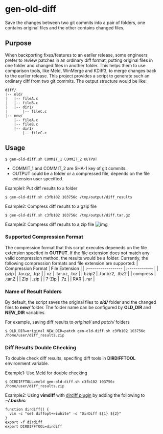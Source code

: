 # gen-old-diff
Save the changes between two git commits into a pair of folders, one contains original files and the other contains changed files.

## Purpose
When backporting fixes/features to an eariler release, some engineers prefer to review patches in an ordinary diff format, putting original files in one folder and changed files in another folder.
This helps them to use comparison tools, like Meld, WinMerge and KDiff3, to merge changes back to the earlier release. 
This project provides a script to generate such an ordinary diff from two git commits.
The output structure would be like:
```
diff/
|-- old/
|   |-- fileA.c
|   |-- fileB.c
|   |-- dir1/
|       |-- fileC.c
|-- new/
    |-- fileA.c
    |-- fileB.c
    |-- dir1/
        |-- fileC.c
```

## Usage
```console
$ gen-old-diff.sh COMMIT_1 COMMIT_2 OUTPUT
```
* COMMIT_1 and COMMIT_2 are SHA-1 key of git commits.
* OUTPUT could be a folder or a compressed file, depends on the file extension user specified.

Example1: Put diff results to a folder
```console
$ gen-old-diff.sh c3fb102 103756c /tmp/output/diff_results
```
Example2: Compress diff results to a gzip file
```console
$ gen-old-diff.sh c3fb102 103756c /tmp/output/diff.tar.gz
```
Example3: Compress diff results to a zip file
![img](https://github.com/borting/gen-old-diff/wiki/images/demo_gen_zip.gif)

### Supported Compression Format
The compression format that this script executes depeneds on the file extension specifed in **OUTPUT**.
If the file extension does not match any valid compression method, the results would be a folder.
Currently, the following compression formats and file extension are supported:
| Compression Format | File Extension |
| :------------------ | :------------- |
| gzip | .tar.gz, .tgz |
| xz | .tar.xz, .txz |
| bzip2 | .tar.bz2, .tbz2 |
| compress | .tar.Z |
| Zip | .zip |
| 7-Zip | .7z |
| RAR | .rar |

### Name of Result Folders
By default, the script saves the original files to **_old/_** folder and the changed files to **_new/_** folder.
The folder name can be configured by **OLD_DIR** and **NEW_DIR** variables.

For example, saving diff results to _original/_ and _patch/_ folders
```console
$ OLD_DIR=original NEW_DIR=patch gen-old-diff.sh c3fb102 103756c /home/user/diff_results.zip
```

### Diff Results Double Checking
To double check diff results, specifing diff tools in **DIRDIFFTOOL** environment variable.

Example1: Use [Meld](https://meldmerge.org/) for double checking
```console
$ DIRDIFFTOLL=meld gen-old-diff.sh c3fb102 103756c /home/user/diff_results.zip
```
Example2: Using **vimdiff** with [dirdiff plugin](https://github.com/will133/vim-dirdiff) by adding the following to **_~/.bashrc_**
```
function dirdiff() {
  vim -c "set diffopt+=iwhite" -c "DirDiff ${1} ${2}"
}
export -f dirdiff
export DIRDIFFTOOL=dirdiff
```
